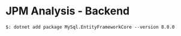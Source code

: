 # JPM Analysis - Backend

```txt
$: dotnet add package MySql.EntityFrameworkCore --version 8.0.0
```
